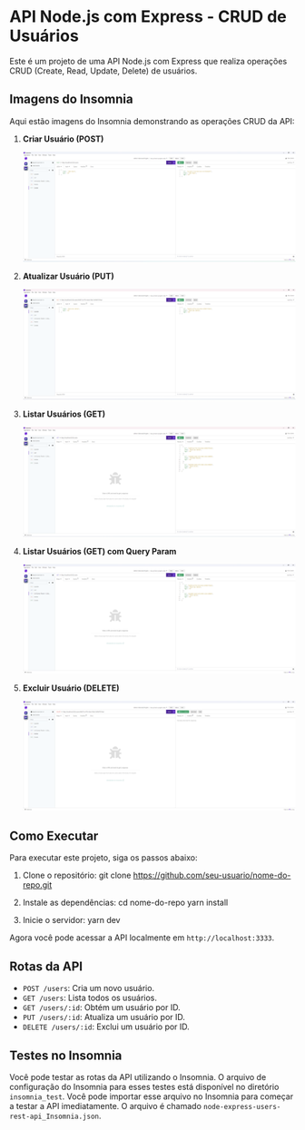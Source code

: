 # API Node.js com Express - CRUD de Usuários

Este é um projeto de uma API Node.js com Express que realiza operações CRUD (Create, Read, Update, Delete) de usuários.

## Imagens do Insomnia

Aqui estão imagens do Insomnia demonstrando as operações CRUD da API:

1. **Criar Usuário (POST)**

   ![Create User](/readme_images/insomnia-create.png)

2. **Atualizar Usuário (PUT)**

   ![Update User](/readme_images/insomnia-update.png)

3. **Listar Usuários (GET)**

   ![List Users](/readme_images/insomnia-list.png)

4. **Listar Usuários (GET) com Query Param**

   ![List Users](/readme_images/insomnia-list-query-param.png)

5. **Excluir Usuário (DELETE)**

   ![Delete User](/readme_images/insomnia-delete.png)

## Como Executar

Para executar este projeto, siga os passos abaixo:

1. Clone o repositório:
git clone https://github.com/seu-usuario/nome-do-repo.git

2. Instale as dependências:
cd nome-do-repo
yarn install

3. Inicie o servidor:
yarn dev

Agora você pode acessar a API localmente em `http://localhost:3333`.

## Rotas da API

- `POST /users`: Cria um novo usuário.
- `GET /users`: Lista todos os usuários.
- `GET /users/:id`: Obtém um usuário por ID.
- `PUT /users/:id`: Atualiza um usuário por ID.
- `DELETE /users/:id`: Exclui um usuário por ID.

## Testes no Insomnia

Você pode testar as rotas da API utilizando o Insomnia. O arquivo de configuração do Insomnia para esses testes está disponível no diretório `insomnia_test`. Você pode importar esse arquivo no Insomnia para começar a testar a API imediatamente. O arquivo é chamado `node-express-users-rest-api_Insomnia.json`.